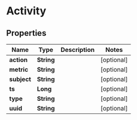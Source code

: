

# Activity


## Properties

| Name | Type | Description | Notes |
|------------ | ------------- | ------------- | -------------|
|**action** | **String** |  |  [optional] |
|**metric** | **String** |  |  [optional] |
|**subject** | **String** |  |  [optional] |
|**ts** | **Long** |  |  [optional] |
|**type** | **String** |  |  [optional] |
|**uuid** | **String** |  |  [optional] |



